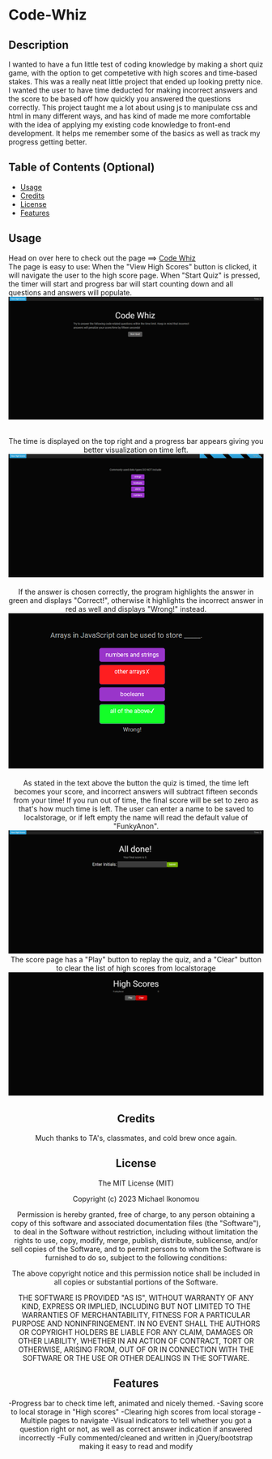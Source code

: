 # Code-Whiz
## Description

I wanted to have a fun little test of coding knowledge by making a short quiz game, with the option to get competetive with high scores and time-based stakes. This was a really
neat little project that ended up looking pretty nice. I wanted the user to have time deducted for making incorrect answers and the score to be based off how quickly you answered
the questions correctly. This project taught me a lot about using js to manipulate css and html in many different ways, and has kind of made me more comfortable with the idea of
applying my existing code knowledge to front-end development. It helps me remember some of the basics as well as track my progress getting better.

## Table of Contents (Optional)


- [Usage](#usage)
- [Credits](#credits)
- [License](#license)
- [Features](#features)


## Usage

Head on over here to check out the page ==> [Code Whiz](https://ikonicres.github.io/Code-Whiz/)    
The page is easy to use: When the "View High Scores" button is clicked, it will navigate the user to the high score page. When "Start Quiz" is pressed, the timer will start and progress bar will start counting down and all questions and answers will populate.
![Home Page](./assets/images/preview-home.png)<center>  
The time is displayed on the top right and a progress bar appears giving you better visualization on time left.
![Quiz Questions](./assets/images/preview-questions.png)<center>  
If the answer is chosen correctly, the program highlights the answer in green and displays "Correct!", otherwise it highlights the incorrect answer in red as well and displays "Wrong!" instead.  
![alt text](./assets/images/preview-incorrect.png)<center>  
As stated in the text above the button the quiz is timed, the time left becomes your score, and incorrect answers will subtract fifteen seconds from your time! 
If you run out of time, the final score will be set to zero as that's how much time is left. The user can enter a name to be saved to localstorage, or if left empty the name will read the default value of "FunkyAnon".  
![lowest score](./assets/images/preview-lowest-score.png)  
The score page has a "Play" button to replay the quiz, and a "Clear" button to clear the list of high scores from localstorage  
![High Score Page](./assets/images/preview-high-scores.png)  

## Credits

Much thanks to TA's, classmates, and cold brew once again.

## License

The MIT License (MIT)

Copyright (c) 2023 Michael Ikonomou

Permission is hereby granted, free of charge, to any person obtaining a copy of this software and associated documentation files (the "Software"), to deal in the Software without restriction, including without limitation the rights to use, copy, modify, merge, publish, distribute, sublicense, and/or sell copies of the Software, and to permit persons to whom the Software is furnished to do so, subject to the following conditions:

The above copyright notice and this permission notice shall be included in all copies or substantial portions of the Software.

THE SOFTWARE IS PROVIDED "AS IS", WITHOUT WARRANTY OF ANY KIND, EXPRESS OR IMPLIED, INCLUDING BUT NOT LIMITED TO THE WARRANTIES OF MERCHANTABILITY, FITNESS FOR A PARTICULAR PURPOSE AND NONINFRINGEMENT. IN NO EVENT SHALL THE AUTHORS OR COPYRIGHT HOLDERS BE LIABLE FOR ANY CLAIM, DAMAGES OR OTHER LIABILITY, WHETHER IN AN ACTION OF CONTRACT, TORT OR OTHERWISE, ARISING FROM, OUT OF OR IN CONNECTION WITH THE SOFTWARE OR THE USE OR OTHER DEALINGS IN THE SOFTWARE.


## Features

-Progress bar to check time left, animated and nicely themed. 
-Saving score to local storage in "High scores"
-Clearing high scores from local storage
-Multiple pages to navigate
-Visual indicators to tell whether you got a question right or not, as well as correct answer indication if answered incorrectly
-Fully commented/cleaned and written in jQuery/bootstrap making it easy to read and modify
